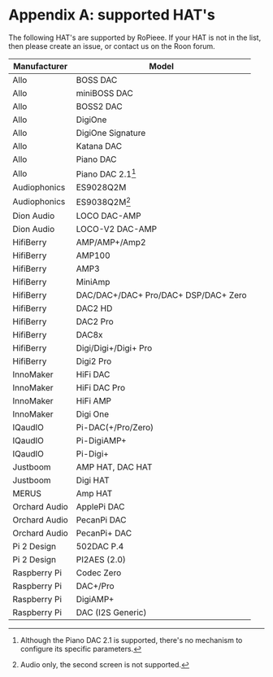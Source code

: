 # Appendix A: supported HAT's

The following HAT's are supported by RoPieee. If your HAT is not in the list, then please create an issue, or contact us on the Roon forum.


| Manufacturer | Model |
| -------------| ----- |
| Allo | BOSS DAC      |
| Allo | miniBOSS DAC  |
| Allo | BOSS2 DAC     |
| Allo | DigiOne
| Allo | DigiOne Signature
| Allo | Katana DAC
| Allo | Piano DAC
| Allo | Piano DAC 2.1[^1]
| Audiophonics | ES9028Q2M
| Audiophonics | ES9038Q2M[^2]
| Dion Audio | LOCO DAC-AMP
| Dion Audio | LOCO-V2 DAC-AMP
| HifiBerry | AMP/AMP+/Amp2
| HifiBerry | AMP100
| HifiBerry | AMP3
| HifiBerry | MiniAmp
| HifiBerry | DAC/DAC+/DAC+ Pro/DAC+ DSP/DAC+ Zero
| HifiBerry | DAC2 HD
| HifiBerry | DAC2 Pro
| HifiBerry | DAC8x
| HifiBerry | Digi/Digi+/Digi+ Pro
| HifiBerry | Digi2 Pro
| InnoMaker | HiFi DAC
| InnoMaker | HiFi DAC Pro
| InnoMaker | HiFi AMP
| InnoMaker | Digi One
| IQaudIO | Pi-DAC(+/Pro/Zero)
| IQaudIO | Pi-DigiAMP+
| IQaudIO | Pi-Digi+
| Justboom | AMP HAT, DAC HAT
| Justboom | Digi HAT
| MERUS | Amp HAT
| Orchard Audio | ApplePi DAC
| Orchard Audio | PecanPi DAC
| Orchard Audio | PecanPi+ DAC
| Pi 2 Design | 502DAC P.4
| Pi 2 Design | PI2AES (2.0)
| Raspberry Pi | Codec Zero
| Raspberry Pi | DAC+/Pro
| Raspberry Pi | DigiAMP+
| Raspberry Pi | DAC (I2S Generic)

[^1]: Although the Piano DAC 2.1 is supported, there's no mechanism to configure its specific parameters.
[^2]: Audio only, the second screen is not supported.
